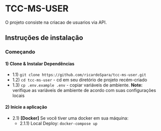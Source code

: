 # **TCC-MS-USER**

O projeto consiste na criacao de usuarios via API.

## **Instruções de instalação**

### Começando

#### 1) Clone & Instalar Dependências

- 1.1) `git clone https://github.com/ricardoSpara/tcc-ms-user.git`
- 1.2) `cd tcc-ms-user` - cd em seu diretório de projeto recém-criado
- 1.3) `cp .env.example .env` - copiar variáveis ​​de ambiente.
  **Note:** verifique as variáveis ​​de ambiente de acordo com suas configurações locais

#### 2) Inicie a aplicação

- 2.1) **[Docker]** Se você tiver uma docker em sua máquina:
  - 2.1.1) Local Deploy: `docker-compose up`
